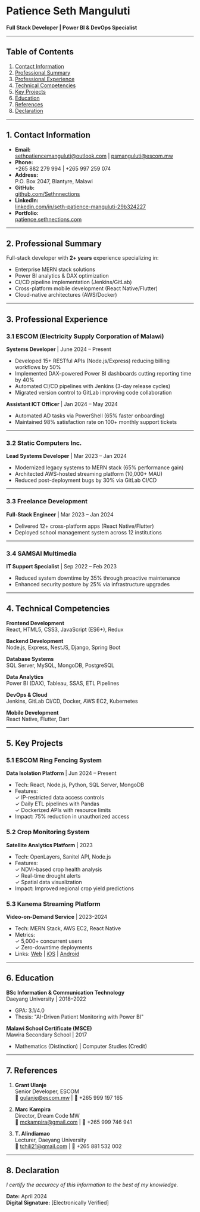 # Patience Seth Manguluti  
**Full Stack Developer | Power BI & DevOps Specialist**  

---

## Table of Contents  
1. [Contact Information](#1-contact-information)  
2. [Professional Summary](#2-professional-summary)  
3. [Professional Experience](#3-professional-experience)  
4. [Technical Competencies](#4-technical-competencies)  
5. [Key Projects](#5-key-projects)  
6. [Education](#6-education)  
7. [References](#7-references)  
8. [Declaration](#8-declaration)  

---

## 1. Contact Information  
- **Email:**  
  sethpatiencemanguluti@outlook.com | psmanguluti@escom.mw  
- **Phone:**  
  +265 882 279 994 | +265 997 259 074  
- **Address:**  
  P.O. Box 2047, Blantyre, Malawi  
- **GitHub:**  
  [github.com/Sethnnections](https://github.com/Sethnnections)  
- **LinkedIn:**  
  [linkedin.com/in/seth-patience-manguluti-29b324227](https://www.linkedin.com/in/seth-patience-manguluti-29b324227)  
- **Portfolio:**  
  [patience.sethnections.com](https://patience.sethnections.com)  

---

## 2. Professional Summary  
Full-stack developer with **2+ years** experience specializing in:  
- Enterprise MERN stack solutions  
- Power BI analytics & DAX optimization  
- CI/CD pipeline implementation (Jenkins/GitLab)  
- Cross-platform mobile development (React Native/Flutter)  
- Cloud-native architectures (AWS/Docker)  

---

## 3. Professional Experience  

### 3.1 ESCOM (Electricity Supply Corporation of Malawi)  
**Systems Developer** | June 2024 – Present  
- Developed 15+ RESTful APIs (Node.js/Express) reducing billing workflows by 50%  
- Implemented DAX-powered Power BI dashboards cutting reporting time by 40%  
- Automated CI/CD pipelines with Jenkins (3-day release cycles)  
- Migrated version control to GitLab improving code collaboration  

**Assistant ICT Officer** | Jan 2024 – May 2024  
- Automated AD tasks via PowerShell (65% faster onboarding)  
- Maintained 98% satisfaction rate on 100+ monthly support tickets  

---

### 3.2 Static Computers Inc.  
**Lead Systems Developer** | Mar 2023 – Jan 2024  
- Modernized legacy systems to MERN stack (65% performance gain)  
- Architected AWS-hosted streaming platform (10,000+ MAU)  
- Reduced post-deployment bugs by 30% via GitLab CI/CD  

---

### 3.3 Freelance Development  
**Full-Stack Engineer** | Mar 2023 – Jan 2024  
- Delivered 12+ cross-platform apps (React Native/Flutter)  
- Deployed school management system across 12 institutions  

---

### 3.4 SAMSAI Multimedia  
**IT Support Specialist** | Sep 2022 – Feb 2023  
- Reduced system downtime by 35% through proactive maintenance  
- Enhanced security posture by 25% via infrastructure upgrades  

---

## 4. Technical Competencies  

**Frontend Development**  
React, HTML5, CSS3, JavaScript (ES6+), Redux  

**Backend Development**  
Node.js, Express, NestJS, Django, Spring Boot  

**Database Systems**  
SQL Server, MySQL, MongoDB, PostgreSQL  

**Data Analytics**  
Power BI (DAX), Tableau, SSAS, ETL Pipelines  

**DevOps & Cloud**  
Jenkins, GitLab CI/CD, Docker, AWS EC2, Kubernetes  

**Mobile Development**  
React Native, Flutter, Dart  

---

## 5. Key Projects  

### 5.1 ESCOM Ring Fencing System  
**Data Isolation Platform** | Jun 2024 – Present  
- Tech: React, Node.js, Python, SQL Server, MongoDB  
- Features:  
  ✓ IP-restricted data access controls  
  ✓ Daily ETL pipelines with Pandas  
  ✓ Dockerized APIs with resource limits  
- Impact: 75% reduction in unauthorized access  

### 5.2 Crop Monitoring System  
**Satellite Analytics Platform** | 2023  
- Tech: OpenLayers, Sanitel API, Node.js  
- Features:  
  ✓ NDVI-based crop health analysis  
  ✓ Real-time drought alerts  
  ✓ Spatial data visualization  
- Impact: Improved regional crop yield predictions  

### 5.3 Kanema Streaming Platform  
**Video-on-Demand Service** | 2023–2024  
- Tech: MERN Stack, AWS EC2, React Native  
- Metrics:  
  ✓ 5,000+ concurrent users  
  ✓ Zero-downtime deployments  
- Links: [Web](https://kanemaonline.com) | [iOS](https://apps.apple.com/app/kanema-online/id6449297998) | [Android](https://play.google.com/store/apps/details?id=com.kanemaonline.app)  

---

## 6. Education  

**BSc Information & Communication Technology**  
Daeyang University | 2018–2022  
- GPA: 3.1/4.0  
- Thesis: "AI-Driven Patient Monitoring with Power BI"  

**Malawi School Certificate (MSCE)**  
Mawira Secondary School | 2017  
- Mathematics (Distinction) | Computer Studies (Credit)  

---

## 7. References  

1. **Grant Ulanje**  
   Senior Developer, ESCOM  
   📧 gulanje@escom.mw | 📱 +265 999 197 165  

2. **Marc Kampira**  
   Director, Dream Code MW  
   📧 mckampira@gmail.com | 📱 +265 999 746 941  

3. **T. Alindiamao**  
   Lecturer, Daeyang University  
   📧 tchili21@gmail.com | 📱 +265 881 532 002  

---

## 8. Declaration  
*I certify the accuracy of this information to the best of my knowledge.*  

**Date:** April 2024  
**Digital Signature:** [Electronically Verified]  
